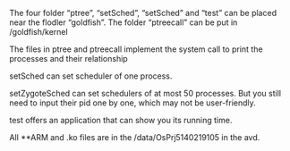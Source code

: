 The four folder “ptree”, “setSched”, “setSched” and “test” can be placed near the flodler “goldfish”. 
The folder “ptreecall” can be put in /goldfish/kernel

The files in ptree and ptreecall implement the system call to print the processes and their relationship

setSched can set scheduler of one process.

setZygoteSched can set schedulers of at most 50 processes. But you still need to input their pid one by one, which may not be user-friendly.

test offers an application that can show you its running time.

All \*\*ARM and .ko files  are in the /data/OsPrj5140219105 in the avd.